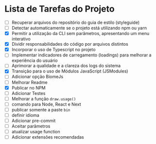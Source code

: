 # Lista de Tarefas do Projeto

- [ ] Recuperar arquivos do repositório do guia de estilo (styleguide)
- [ ] Detectar automaticamente se o projeto está utilizando npm ou yarn
- [X] Permitir a utilização da CLI sem parâmetros, apresentando um menu interativo
- [X] Dividir responsabilidades do código por arquivos distintos
- [X] Incorporar o uso de Typescript no projeto
- [ ] Implementar indicadores de carregamento (loadings) para melhorar a experiência do usuário
- [ ] Aprimorar a qualidade e a clareza dos logs do sistema
- [X] Transição para o uso de Módulos JavaScript (JSModules)
- [ ] Adicionar opção BiomeJs
- [ ] Melhorar Readme
- [X] Publicar no NPM
- [ ] Adicionar Testes
- [ ] Melhorar a função ```draw.usage()```
- [ ] comando para Node, React e Next
- [ ] publicar somente a paste ```bin```
- [ ] definir idioma
- [ ] Adicionar pre-commit
- [ ] Aceitar parâmetros 
- [ ] atualizar usage function
- [ ] Adicionar extensões recomendadas